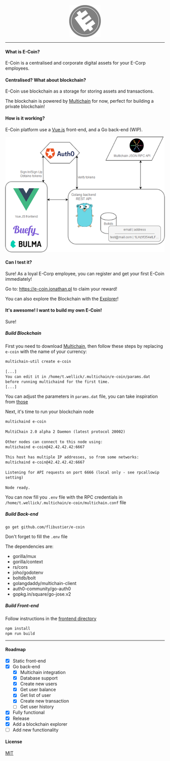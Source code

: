 <p align="center">
    <a href="https://e-coin.jonathan.pl/" target="_blank">
        <img width="100" src="./resources/ecoin-dark.png" alt="E-Coin">
    </a>
</p>

---

[multichain]: https://github.com/MultiChain/multichain

#### What is E-Coin?

E-Coin is a centralised and corporate digital assets for your E-Corp employees.

#### Centralised? What about blockchain?

E-Coin use blockchain as a storage for storing assets and transactions.

The blockchain is powered by [Multichain]
for now, perfect for building a private blockchain!

#### How is it working?

E-Coin platform use a [Vue.js](https://github.com/vuejs/vue) front-end, and a Go
back-end (WIP).

![E-Coin architecture](./resources/e-coin-archi.png)

#### Can I test it?

Sure! As a loyal E-Corp employee, you can register and get your first E-Coin
immediately!

Go to: <https://e-coin.jonathan.pl> to claim your reward!

You can also explore the Blockchain with the [Explorer](https://explorer.jonathan.pl)!

#### It's awesome! I want to build my own E-Coin!

Sure! 

##### Build Blockchain

First you need to download [Multichain], 
then follow these steps by replacing `e-coin` with the name of your currency:
```$xslt
multichain-util create e-coin

[...]
You can edit it in /home/t.wellick/.multichain/e-coin/params.dat before running multichaind for the first time.
[...]
```

You can adjust the parameters in `params.dat` file, you can take inspiration from [those](./resources/params.dat)

Next, it's time to run your blockchain node
```
multichaind e-coin

MultiChain 2.0 alpha 2 Daemon (latest protocol 20002)

Other nodes can connect to this node using:
multichaind e-coin@42.42.42.42:6667

This host has multiple IP addresses, so from some networks:
multichaind e-coin@42.42.42.42:6667

Listening for API requests on port 6666 (local only - see rpcallowip setting)

Node ready.
```

You can now fill you `.env` file with the RPC credentials in
`/home/t.wellick/.multichain/e-coin/multichain.conf` file

##### Build Back-end

```$xslt
go get github.com/flibustier/e-coin
```

Don't forget to fill the `.env` file

The dependencies are:
* gorilla/mux
* gorilla/context
* rs/cors
* joho/godotenv
* boltdb/bolt
* golangdaddy/multichain-client
* auth0-community/go-auth0
* gopkg.in/square/go-jose.v2

##### Build Front-end

Follow instructions in the [frontend directory](./frontend/README.md)
```
npm install
npm run build
```

---

#### Roadmap

- [x] Static front-end
- [x] Go back-end
  - [x] Multichain integration
  - [x] Database support
  - [x] Create new users
  - [x] Get user balance
  - [x] Get list of user
  - [x] Create new transaction
  - [ ] Get user history 
- [x] Fully functional
- [x] Release
- [x] Add a blockchain explorer
- [ ] Add new functionality

#### License

[MIT](http://opensource.org/licenses/MIT)
